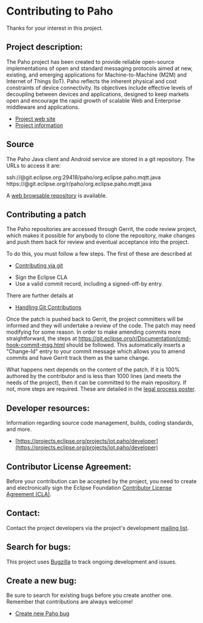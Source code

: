 Contributing to Paho
====================

Thanks for your interest in this project.

Project description:
--------------------

The Paho project has been created to provide reliable open-source implementations of open and standard messaging protocols aimed at new, existing, and emerging applications for Machine-to-Machine (M2M) and Internet of Things (IoT).
Paho reflects the inherent physical and cost constraints of device connectivity. Its objectives include effective levels of decoupling between devices and applications, designed to keep markets open and encourage the rapid growth of scalable Web and Enterprise middleware and applications. 

- [Project web site](https://www.eclipse.org/paho)
- [Project information](https://projects.eclipse.org/projects/iot.paho)

Source
------

The Paho Java client and Android service are stored in a git repository. The URLs to access it are:

ssh://<username>@git.eclipse.org:29418/paho/org.eclipse.paho.mqtt.java
https://<username>@git.eclipse.org/r/paho/org.eclipse.paho.mqtt.java

A [web browsable repository](http://git.eclipse.org/c/paho/org.eclipse.paho.mqtt.java.git) is available.

Contributing a patch
--------------------

The Paho repositories are accessed through Gerrit, the code review
project, which makes it possible for anybody to clone the repository, make
changes and push them back for review and eventual acceptance into the project.

To do this, you must follow a few steps. The first of these are described at

- [Contributing via git](https://wiki.eclipse.org/Development_Resources/Contributing_via_Git)

* Sign the Eclipse CLA
* Use a valid commit record, including a signed-off-by entry.

There are further details at

- [Handling Git Contributions](https://wiki.eclipse.org/Development_Resources/Handling_Git_Contributions)

Once the patch is pushed back to Gerrit, the project committers will be
informed and they will undertake a review of the code. The patch may need
modifying for some reason. In order to make amending commits more
straightforward, the steps at
https://git.eclipse.org/r/Documentation/cmd-hook-commit-msg.html should be
followed. This automatically inserts a "Change-Id" entry to your commit message
which allows you to amend commits and have Gerrit track them as the same
change.

What happens next depends on the content of the patch. If it is 100% authored
by the contributor and is less than 1000 lines (and meets the needs of the
project), then it can be committed to the main repository. If not, more steps
are required. These are detailed in the 
[legal process poster](http://www.eclipse.org/legal/EclipseLegalProcessPoster.pdf).


Developer resources:
--------------------

Information regarding source code management, builds, coding standards, and more.

- [https://projects.eclipse.org/projects/iot.paho/developer](https://projects.eclipse.org/projects/iot.paho/developer)

Contributor License Agreement:
------------------------------

Before your contribution can be accepted by the project, you need to create and electronically sign the Eclipse Foundation [Contributor License Agreement (CLA)](http://www.eclipse.org/legal/CLA.php).

Contact:
--------

Contact the project developers via the project's development 
[mailing list](https://dev.eclipse.org/mailman/listinfo/paho-dev).

Search for bugs:
----------------

This project uses [Bugzilla](https://bugs.eclipse.org/bugs/buglist.cgi?product=Paho) to track ongoing development and issues.

Create a new bug:
-----------------

Be sure to search for existing bugs before you create another one. Remember that contributions are always welcome!

- [Create new Paho bug](https://bugs.eclipse.org/bugs/enter_bug.cgi?product=Paho)
